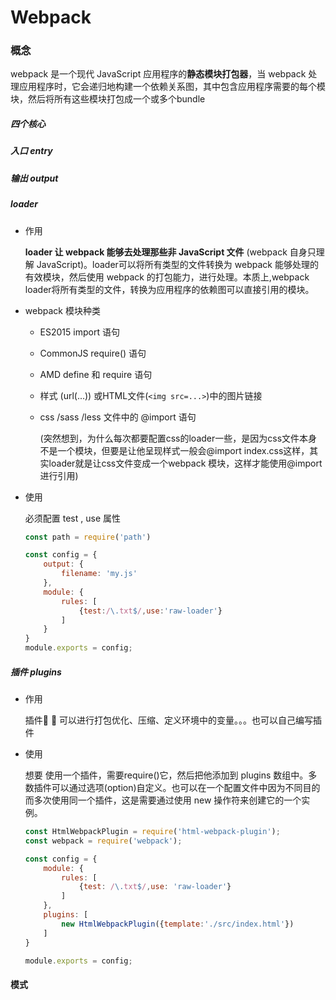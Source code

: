 # Webpack  

### 概念

webpack 是一个现代 JavaScript 应用程序的**静态模块打包器**，当 webpack 处理应用程序时，它会递归地构建一个依赖关系图，其中包含应用程序需要的每个模块，然后将所有这些模块打包成一个或多个bundle

##### 四个核心

##### 入口 entry

##### 输出 output

##### loader 

* 作用

  **loader 让 webpack 能够去处理那些非 JavaScript 文件** (webpack 自身只理解 JavaScript)。loader可以将所有类型的文件转换为 webpack 能够处理的有效模块，然后使用 webpack 的打包能力，进行处理。本质上,webpack loader将所有类型的文件，转换为应用程序的依赖图可以直接引用的模块。

* webpack 模块种类

  * ES2015 import 语句

  * CommonJS require() 语句

  * AMD define 和 require 语句

  * 样式 (url(...)) 或HTML文件(`<img src=...>`)中的图片链接

  * css /sass /less 文件中的 @import 语句 

    (突然想到，为什么每次都要配置css的loader一些，是因为css文件本身不是一个模块，但要是让他呈现样式一般会@import index.css这样，其实loader就是让css文件变成一个webpack 模块，这样才能使用@import进行引用)

* 使用

  必须配置 test , use 属性

  ```javascript
  const path = require('path')
  
  const config = {
      output: {
          filename: 'my.js'
      },
      module: {
          rules: [
              {test:/\.txt$/,use:'raw-loader'}
          ]
      }
  }
  module.exports = config;
  ```

  

##### 插件 plugins

* 作用

  插件🐂 🐂  可以进行打包优化、压缩、定义环境中的变量。。。也可以自己编写插件

* 使用

  想要 使用一个插件，需要require()它，然后把他添加到 plugins 数组中。多数插件可以通过选项(option)自定义。也可以在一个配置文件中因为不同目的而多次使用同一个插件，这是需要通过使用 new 操作符来创建它的一个实例。

  ```javascript
  const HtmlWebpackPlugin = require('html-webpack-plugin');
  const webpack = require('webpack');
  
  const config = {
      module: {
          rules: [
              {test: /\.txt$/,use: 'raw-loader'}
          ]
      },
      plugins: [
          new HtmlWebpackPlugin({template:'./src/index.html'})
      ]
  }
  
  module.exports = config;
  ```

  

#### 模式